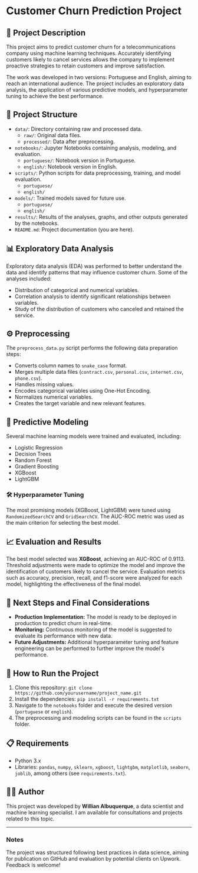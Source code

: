 # Customer Churn Prediction Project

## 📄 Project Description
This project aims to predict customer churn for a telecommunications company using machine learning techniques. Accurately identifying customers likely to cancel services allows the company to implement proactive strategies to retain customers and improve satisfaction.

The work was developed in two versions: Portuguese and English, aiming to reach an international audience. The project includes an exploratory data analysis, the application of various predictive models, and hyperparameter tuning to achieve the best performance.

## 📂 Project Structure
- `data/`: Directory containing raw and processed data.
  - `raw/`: Original data files.
  - `processed/`: Data after preprocessing.
- `notebooks/`: Jupyter Notebooks containing analysis, modeling, and evaluation.
  - `portuguese/`: Notebook version in Portuguese.
  - `english/`: Notebook version in English.
- `scripts/`: Python scripts for data preprocessing, training, and model evaluation.
  - `portuguese/`
  - `english/`
- `models/`: Trained models saved for future use.
  - `portuguese/`
  - `english/`
- `results/`: Results of the analyses, graphs, and other outputs generated by the notebooks.
- `README.md`: Project documentation (you are here).

## 📊 Exploratory Data Analysis
Exploratory data analysis (EDA) was performed to better understand the data and identify patterns that may influence customer churn. Some of the analyses included:
- Distribution of categorical and numerical variables.
- Correlation analysis to identify significant relationships between variables.
- Study of the distribution of customers who canceled and retained the service.

## ⚙️ Preprocessing
The `preprocess_data.py` script performs the following data preparation steps:
- Converts column names to `snake_case` format.
- Merges multiple data files (`contract.csv`, `personal.csv`, `internet.csv`, `phone.csv`).
- Handles missing values.
- Encodes categorical variables using One-Hot Encoding.
- Normalizes numerical variables.
- Creates the target variable and new relevant features.

## 🧠 Predictive Modeling
Several machine learning models were trained and evaluated, including:
- Logistic Regression
- Decision Trees
- Random Forest
- Gradient Boosting
- XGBoost
- LightGBM

### 🛠️ Hyperparameter Tuning
The most promising models (XGBoost, LightGBM) were tuned using `RandomizedSearchCV` and `GridSearchCV`. The AUC-ROC metric was used as the main criterion for selecting the best model.

## 📈 Evaluation and Results
The best model selected was **XGBoost**, achieving an AUC-ROC of 0.9113. Threshold adjustments were made to optimize the model and improve the identification of customers likely to cancel the service. Evaluation metrics such as accuracy, precision, recall, and f1-score were analyzed for each model, highlighting the effectiveness of the final model.

## 🚀 Next Steps and Final Considerations
- **Production Implementation:** The model is ready to be deployed in production to predict churn in real-time.
- **Monitoring:** Continuous monitoring of the model is suggested to evaluate its performance with new data.
- **Future Adjustments:** Additional hyperparameter tuning and feature engineering can be performed to further improve the model's performance.

## 📂 How to Run the Project
1. Clone this repository: `git clone https://github.com/yourusername/project_name.git`
2. Install the dependencies: `pip install -r requirements.txt`
3. Navigate to the `notebooks` folder and execute the desired version (`portuguese` or `english`).
4. The preprocessing and modeling scripts can be found in the `scripts` folder.

## 📋 Requirements
- Python 3.x
- Libraries: `pandas`, `numpy`, `sklearn`, `xgboost`, `lightgbm`, `matplotlib`, `seaborn`, `joblib`, among others (see `requirements.txt`).

## 🧑‍💼 Author
This project was developed by **Willian Albuquerque**, a data scientist and machine learning specialist. I am available for consultations and projects related to this topic.

---

### Notes
The project was structured following best practices in data science, aiming for publication on GitHub and evaluation by potential clients on Upwork. Feedback is welcome!
